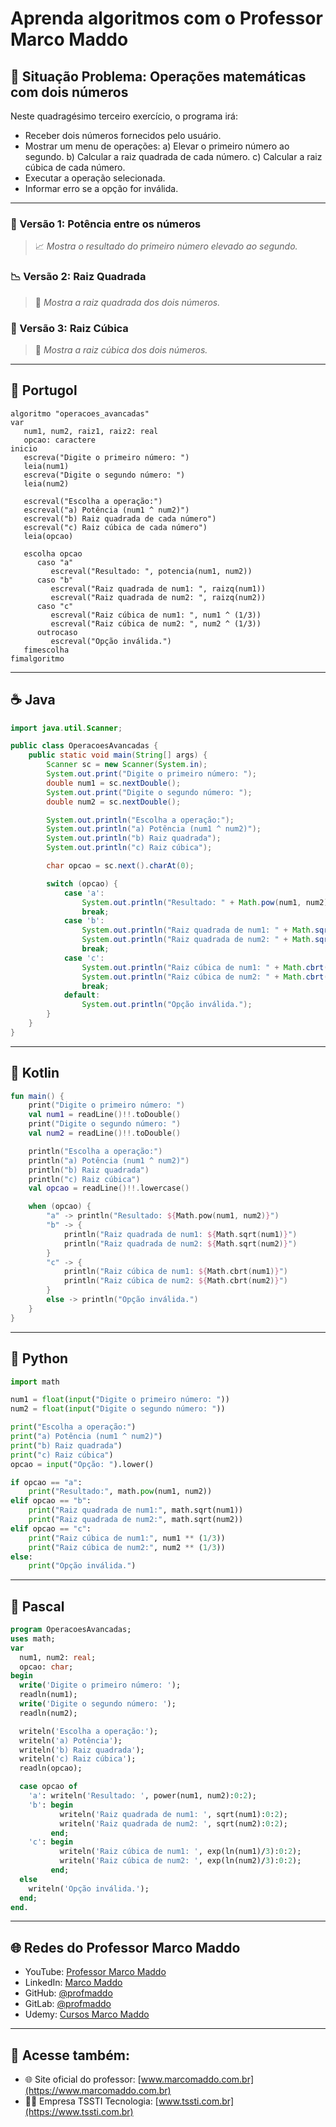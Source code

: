 # Aprenda algoritmos com o Professor Marco Maddo

## 🧠 Situação Problema: Operações matemáticas com dois números

Neste quadragésimo terceiro exercício, o programa irá:
- Receber dois números fornecidos pelo usuário.
- Mostrar um menu de operações:
  a) Elevar o primeiro número ao segundo.
  b) Calcular a raiz quadrada de cada número.
  c) Calcular a raiz cúbica de cada número.
- Executar a operação selecionada.
- Informar erro se a opção for inválida.

---

### 🔢 Versão 1: Potência entre os números
> 📈 *Mostra o resultado do primeiro número elevado ao segundo.*

### 📉 Versão 2: Raiz Quadrada
> 🧮 *Mostra a raiz quadrada dos dois números.*

### 🔺 Versão 3: Raiz Cúbica
> 🧪 *Mostra a raiz cúbica dos dois números.*

---

## 💬 Portugol

```portugol
algoritmo "operacoes_avancadas"
var
   num1, num2, raiz1, raiz2: real
   opcao: caractere
inicio
   escreva("Digite o primeiro número: ")
   leia(num1)
   escreva("Digite o segundo número: ")
   leia(num2)

   escreval("Escolha a operação:")
   escreval("a) Potência (num1 ^ num2)")
   escreval("b) Raiz quadrada de cada número")
   escreval("c) Raiz cúbica de cada número")
   leia(opcao)

   escolha opcao
      caso "a"
         escreval("Resultado: ", potencia(num1, num2))
      caso "b"
         escreval("Raiz quadrada de num1: ", raizq(num1))
         escreval("Raiz quadrada de num2: ", raizq(num2))
      caso "c"
         escreval("Raiz cúbica de num1: ", num1 ^ (1/3))
         escreval("Raiz cúbica de num2: ", num2 ^ (1/3))
      outrocaso
         escreval("Opção inválida.")
   fimescolha
fimalgoritmo
```

---

## ☕ Java

```java
import java.util.Scanner;

public class OperacoesAvancadas {
    public static void main(String[] args) {
        Scanner sc = new Scanner(System.in);
        System.out.print("Digite o primeiro número: ");
        double num1 = sc.nextDouble();
        System.out.print("Digite o segundo número: ");
        double num2 = sc.nextDouble();

        System.out.println("Escolha a operação:");
        System.out.println("a) Potência (num1 ^ num2)");
        System.out.println("b) Raiz quadrada");
        System.out.println("c) Raiz cúbica");

        char opcao = sc.next().charAt(0);

        switch (opcao) {
            case 'a':
                System.out.println("Resultado: " + Math.pow(num1, num2));
                break;
            case 'b':
                System.out.println("Raiz quadrada de num1: " + Math.sqrt(num1));
                System.out.println("Raiz quadrada de num2: " + Math.sqrt(num2));
                break;
            case 'c':
                System.out.println("Raiz cúbica de num1: " + Math.cbrt(num1));
                System.out.println("Raiz cúbica de num2: " + Math.cbrt(num2));
                break;
            default:
                System.out.println("Opção inválida.");
        }
    }
}
```

---

## 💙 Kotlin

```kotlin
fun main() {
    print("Digite o primeiro número: ")
    val num1 = readLine()!!.toDouble()
    print("Digite o segundo número: ")
    val num2 = readLine()!!.toDouble()

    println("Escolha a operação:")
    println("a) Potência (num1 ^ num2)")
    println("b) Raiz quadrada")
    println("c) Raiz cúbica")
    val opcao = readLine()!!.lowercase()

    when (opcao) {
        "a" -> println("Resultado: ${Math.pow(num1, num2)}")
        "b" -> {
            println("Raiz quadrada de num1: ${Math.sqrt(num1)}")
            println("Raiz quadrada de num2: ${Math.sqrt(num2)}")
        }
        "c" -> {
            println("Raiz cúbica de num1: ${Math.cbrt(num1)}")
            println("Raiz cúbica de num2: ${Math.cbrt(num2)}")
        }
        else -> println("Opção inválida.")
    }
}
```

---

## 🐍 Python

```python
import math

num1 = float(input("Digite o primeiro número: "))
num2 = float(input("Digite o segundo número: "))

print("Escolha a operação:")
print("a) Potência (num1 ^ num2)")
print("b) Raiz quadrada")
print("c) Raiz cúbica")
opcao = input("Opção: ").lower()

if opcao == "a":
    print("Resultado:", math.pow(num1, num2))
elif opcao == "b":
    print("Raiz quadrada de num1:", math.sqrt(num1))
    print("Raiz quadrada de num2:", math.sqrt(num2))
elif opcao == "c":
    print("Raiz cúbica de num1:", num1 ** (1/3))
    print("Raiz cúbica de num2:", num2 ** (1/3))
else:
    print("Opção inválida.")
```

---

## 🧙 Pascal

```pascal
program OperacoesAvancadas;
uses math;
var
  num1, num2: real;
  opcao: char;
begin
  write('Digite o primeiro número: ');
  readln(num1);
  write('Digite o segundo número: ');
  readln(num2);

  writeln('Escolha a operação:');
  writeln('a) Potência');
  writeln('b) Raiz quadrada');
  writeln('c) Raiz cúbica');
  readln(opcao);

  case opcao of
    'a': writeln('Resultado: ', power(num1, num2):0:2);
    'b': begin
           writeln('Raiz quadrada de num1: ', sqrt(num1):0:2);
           writeln('Raiz quadrada de num2: ', sqrt(num2):0:2);
         end;
    'c': begin
           writeln('Raiz cúbica de num1: ', exp(ln(num1)/3):0:2);
           writeln('Raiz cúbica de num2: ', exp(ln(num2)/3):0:2);
         end;
  else
    writeln('Opção inválida.');
  end;
end.
```

---

## 🌐 Redes do Professor Marco Maddo

- YouTube: [Professor Marco Maddo](https://www.youtube.com/@ProfessorMarcoMaddo)
- LinkedIn: [Marco Maddo](https://www.linkedin.com/in/marcomaddo/)
- GitHub: [@profmaddo](https://github.com/profmaddo)
- GitLab: [@profmaddo](https://gitlab.com/profmaddo)
- Udemy: [Cursos Marco Maddo](https://www.udemy.com/user/marcomaddo/)

---

## 🚀 Acesse também:

- 🌐 Site oficial do professor: [www.marcomaddo.com.br](https://www.marcomaddo.com.br)
- 🧑‍💼 Empresa TSSTI Tecnologia: [www.tssti.com.br](https://www.tssti.com.br)
